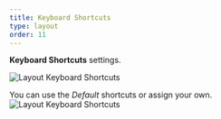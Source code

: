 ```yaml
---
title: Keyboard Shortcuts
type: layout
order: 11
---
```


**Keyboard Shortcuts** settings.

![Layout Keyboard Shortcuts](http://f.cl.ly/items/0m1h0y342X0N2j320n1I/11%20Shortcuts.png)


You can use the *Default* shortcuts or assign your own.
![Layout Keyboard Shortcuts](http://f.cl.ly/items/273o1g293N3i24311n1A/11%20Shortcuts%20Panel.png)